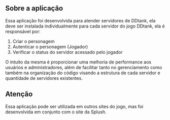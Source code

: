 ## Sobre a aplicação
Essa aplicação foi desenvolvida para atender servidores de DDtank, ela deve ser instalada individualmente para cada servidor do jogo DDtank, ela é responsável por:

1. Criar o personagem
2. Autenticar o personagem (Jogador)
3. Verificar o status do servidor acessado pelo jogador

O intuito da mesma é proporcionar uma melhoria de performance aos usuários e administradores, além de facilitar tanto no gerenciamento como também na organização do código visando a estrutura de cada servidor e quantidade de servidores existentes.

## Atenção
Essa aplicação pode ser utilizada em outros sites do jogo, mas foi desenvolvida em conjunto com o site da Splush.
